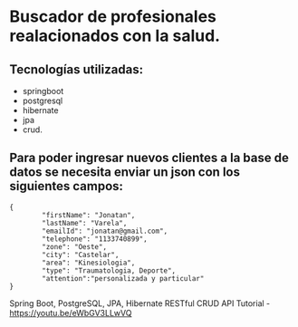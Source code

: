 
# Buscador de profesionales realacionados con la salud.
## Tecnologías utilizadas:
- springboot
- postgresql
- hibernate
- jpa
- crud.

## Para poder ingresar nuevos clientes a la base de datos se necesita enviar un json con los siguientes campos:

```
{
        "firstName": "Jonatan",
        "lastName": "Varela",
        "emailId": "jonatan@gmail.com",
        "telephone": "1133740899",
        "zone": "Oeste",
        "city": "Castelar",
        "area": "Kinesiologia",
        "type": "Traumatologia, Deporte",
        "attention":"personalizada y particular"
}
```
Spring Boot, PostgreSQL, JPA, Hibernate RESTful CRUD API Tutorial - https://youtu.be/eWbGV3LLwVQ
